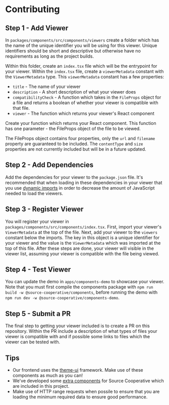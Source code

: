 # Contributing

## Step 1 - Add Viewer

In `packages/components/src/components/viewers` create a folder which has the name of the unique identifier you will be using for this viewer.
Unique identifiers should be short and descriptive but otherwise have no requirements as long as the project builds.

Within this folder, create an `index.tsx` file which will be the entrypoint for your viewer.
Within the `index.tsx` file, create a `viewerMetadata` constant with the `ViewerMetadata` type.
This `viewerMetadata` constant has a few properties:

- `title` - The name of your viewer
- `description` - A short description of what your viewer does
- `compatibilityCheck` - A function which takes in the `FileProps` object for a file and returns a boolean of whether your viewer is compatible with that file.
- `viewer` - The function which returns your viewer's React component

Create your function which returns your React component.
This function has one parameter - the FileProps object of the file to be viewed.

The FileProps object contains four properties, only the `url` and `filename` property are guaranteed to be included.
The `contentType` and `size` properties are not currently included but will be in a future updated.

## Step 2 - Add Dependencies

Add the dependencies for your viewer to the `package.json` file.
It's recommended that when loading in these dependencies in your viewer that you use [dynamic imports](https://nextjs.org/docs/pages/building-your-application/optimizing/lazy-loading) in order to decrease the amount of JavaScript needed to load the viewers.

## Step 3 - Register Viewer

You will register your viewer in `packages/components/src/components/index.tsx`.
First, import your viewer's `ViewerMetadata` at the top of the file.
Next, add your viewer to the `viewers` constant below the imports.
The key in this object is a unique identifier for your viewer and the value is the `ViewerMetadata` which was imported at the top of this file.
After these steps are done, your viewer will visible in the viewer list, assuming your viewer is compatible with the file being viewed.

## Step 4 - Test Viewer

You can update the demo in `apps/components-demo` to showcase your viewer. Note that you must first compile the components package with `npm run build -w @source-cooperative/components`, before running the demo with `npm run dev -w @source-cooperative/components-demo`.

## Step 5 - Submit a PR

The final step to getting your viewer included is to create a PR on this repository.
Within the PR include a description of what types of files your viewer is compatible with and if possible some links to files which the viewer can be tested with.

## Tips

- Our frontend uses the [theme-ui](https://theme-ui.com/) framework. Make use of these components as much as you can!
- We've developed some [extra components](https://github.com/source-cooperative/components) for Source Cooperative which are included in this project.
- Make use of HTTP range requests when possile to ensure that you are loading the minimum required data to ensure good performance.
